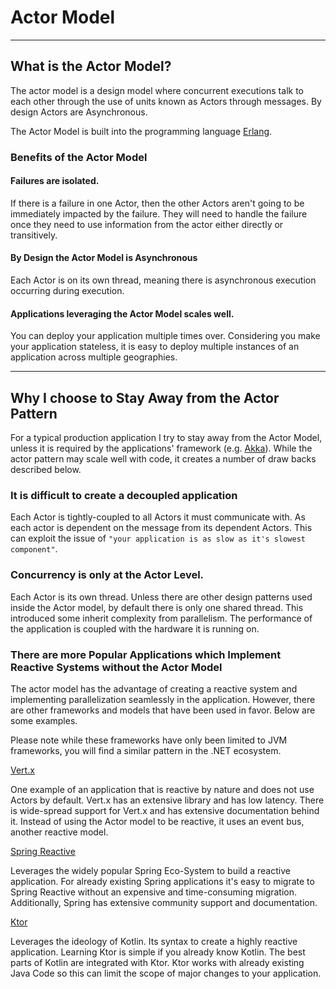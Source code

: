 
# Actor Model 

----

## What is the Actor Model?

The actor model is a design model where concurrent executions talk to each other through the use
of units known as Actors through messages. By design Actors are Asynchronous. 


The Actor Model is built into the programming language [Erlang](https://www.erlang.org/). 

### Benefits of the Actor Model

#### Failures  are isolated.

If there is a failure in one Actor, then the other Actors aren't 
going to be immediately impacted by the failure. They will need to handle the failure once they need to use
information from the actor either directly or transitively.

#### By Design the Actor Model is Asynchronous  

Each Actor is on its own thread, meaning there is asynchronous execution occurring during execution.


#### Applications leveraging the Actor Model scales well.

You can deploy your application multiple times over. Considering you make your application stateless, it is
easy to deploy multiple instances of an application across multiple geographies.

----

## Why I choose to Stay Away from the Actor Pattern

For a typical production application I try to stay away from the Actor Model, unless it is required by the
applications' framework (e.g. [Akka](https://akka.io/)). While the actor pattern may scale well with code,
it creates a number of draw backs described below.

### It is difficult to create a decoupled application

Each Actor is tightly-coupled to all Actors it must communicate with. As each actor is dependent on the message from
its dependent Actors. This can exploit the issue of 
`"your application is as slow as it's slowest component"`.

### Concurrency is only at the Actor Level.

Each Actor is its own thread. Unless there are other design patterns used inside the Actor model, by
default there is only one shared thread. This introduced some inherit complexity from parallelism. The
performance of the application is coupled with the hardware it is running on.

### There are more Popular Applications which Implement Reactive Systems without the Actor Model

The actor model has the advantage of creating a reactive system and implementing parallelization seamlessly
in the application. However, there are other frameworks and models that have been used in favor.
Below are some examples. 

Please note while these frameworks have only been limited to JVM frameworks, you will find a similar 
pattern in the .NET ecosystem.

[Vert.x](https://vertx.io/) 

One example of an application that is reactive by nature and does not use Actors by default. 
Vert.x has an extensive library and has low latency. There is wide-spread support for Vert.x
and has extensive documentation behind it. Instead of using the Actor model to be reactive, it uses an
event bus, another reactive model.

[Spring Reactive](https://spring.io/reactive) 

Leverages the widely popular Spring Eco-System to build a reactive application. For already existing Spring 
applications it's easy to migrate to Spring Reactive without an expensive and time-consuming migration.
Additionally, Spring has extensive community support and documentation.


[Ktor](https://ktor.io/)

Leverages the ideology of Kotlin. Its syntax to create a highly reactive application. Learning Ktor is
simple if you already know Kotlin. The best parts of Kotlin are integrated with Ktor. Ktor works with already
existing Java Code so this can limit the scope of major changes to your application.



